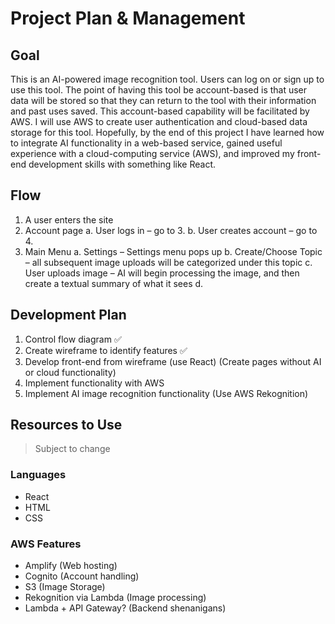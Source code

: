 # Project Plan & Management

## Goal
This is an AI-powered image recognition tool. Users can log on or sign up to use this tool. The point of having this tool be account-based is that user data will be stored so that they can return to the tool with their information and past uses saved. This account-based capability will be facilitated by AWS. I will use AWS to create user authentication and cloud-based data storage for this tool. Hopefully, by the end of this project I have learned how to integrate AI functionality in a web-based service, gained useful experience with a cloud-computing service (AWS), and improved my front-end development skills with something like React. 

## Flow
1.	A user enters the site
2.	Account page
a.	User logs in – go to 3.
b.	User creates account – go to 4. 
3.	Main Menu
a.	Settings – Settings menu pops up
b.	Create/Choose Topic – all subsequent image uploads will be categorized under this topic
c.	User uploads image – AI will begin processing the image, and then create a textual summary of what it sees
d.	

## Development Plan
1.	Control flow diagram ✅
2.	Create wireframe to identify features ✅
3.	Develop front-end from wireframe (use React) (Create pages without AI or cloud functionality)
5.	Implement functionality with AWS
6.	Implement AI image recognition functionality (Use AWS Rekognition)

## Resources to Use 
> Subject to change
### Languages
- React
- HTML
- CSS

### AWS Features
- Amplify (Web hosting)
- Cognito (Account handling)
- S3 (Image Storage)
- Rekognition via Lambda (Image processing)
- Lambda + API Gateway? (Backend shenanigans)
